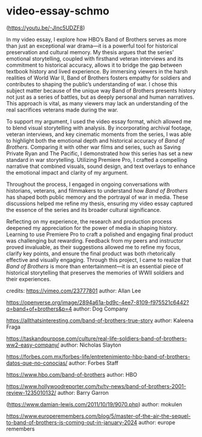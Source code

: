 # video-essay-schmo

(https://youtu.be/-JInc5UDZF8)

In my video essay, I explore how HBO’s Band of Brothers serves as more than just an exceptional war drama—it is a powerful tool for historical preservation and cultural memory. My thesis argues that the series' emotional storytelling, coupled with firsthand veteran interviews and its commitment to historical accuracy, allows it to bridge the gap between textbook history and lived experience. By immersing viewers in the harsh realities of World War II, Band of Brothers fosters empathy for soldiers and contributes to shaping the public’s understanding of war. I chose this subject matter because of the unique way Band of Brothers presents history not just as a series of battles, but as deeply personal and human narratives. This approach is vital, as many viewers may lack an understanding of the real sacrifices veterans made during the war. 

To support my argument, I used the video essay format, which allowed me to blend visual storytelling with analysis. By incorporating archival footage, veteran interviews, and key cinematic moments from the series, I was able to highlight both the emotional depth and historical accuracy of *Band of Brothers*. Comparing it with other war films and series, such as Saving Private Ryan and The Pacific, I demonstrated how this series has set a new standard in war storytelling. Utilizing Premiere Pro, I crafted a compelling narrative that combined visuals, sound design, and text overlays to enhance the emotional impact and clarity of my argument.

Throughout the process, I engaged in ongoing conversations with historians, veterans, and filmmakers to understand how *Band of Brothers* has shaped both public memory and the portrayal of war in media. These discussions helped me refine my thesis, ensuring my video essay captured the essence of the series and its broader cultural significance. 

Reflecting on my experience, the research and production process deepened my appreciation for the power of media in shaping history. Learning to use Premiere Pro to craft a polished and engaging final product was challenging but rewarding. Feedback from my peers and instructor proved invaluable, as their suggestions allowed me to refine my focus, clarify key points, and ensure the final product was both rhetorically effective and visually engaging. Through this project, I came to realize that *Band of Brothers* is more than entertainment—it is an essential piece of historical storytelling that preserves the memories of WWII soldiers and their experiences.

credits: 
https://vimeo.com/23777801 author: Allan Lee

https://openverse.org/image/2894a61a-bd9c-4ee7-8109-f975521c6442?q=band+of+brothers&p=4 author: Dog Company

https://allthatsinteresting.com/band-of-brothers-true-story author: Kaleena Fraga

https://taskandpurpose.com/culture/real-life-soldiers-band-of-brothers-ww2-easy-company/ author: Nicholas Slayton

https://forbes.com.mx/forbes-life/entretenimiento-hbo-band-of-brothers-datos-que-no-conocias/ author: Forbes Staff

https://www.hbo.com/band-of-brothers author: HBO

https://www.hollywoodreporter.com/tv/tv-news/band-of-brothers-2001-review-1235010132/ author: Barry Garron

(https://www.damian-lewis.com/2011/10/19/9070.php) author: mokulen

https://www.europeremembers.com/blog/5/master-of-the-air-the-sequel-to-band-of-brothers-is-coming-out-in-january-2024 author: europe remembers


